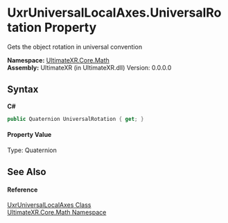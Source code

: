 # UxrUniversalLocalAxes.UniversalRotation Property 
 

Gets the object rotation in universal convention

**Namespace:**&nbsp;<a href="N_UltimateXR_Core_Math">UltimateXR.Core.Math</a><br />**Assembly:**&nbsp;UltimateXR (in UltimateXR.dll) Version: 0.0.0.0

## Syntax

**C#**<br />
``` C#
public Quaternion UniversalRotation { get; }
```


#### Property Value
Type: Quaternion

## See Also


#### Reference
<a href="T_UltimateXR_Core_Math_UxrUniversalLocalAxes">UxrUniversalLocalAxes Class</a><br /><a href="N_UltimateXR_Core_Math">UltimateXR.Core.Math Namespace</a><br />
